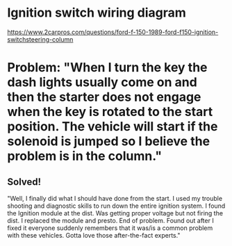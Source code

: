 # Ignition switch wiring diagram 
https://www.2carpros.com/questions/ford-f-150-1989-ford-f150-ignition-switchsteering-column

# Problem: "When I turn the key the dash lights usually come on and then the starter does not engage when the key is rotated to the start position. The vehicle will start if the solenoid is jumped so I believe the problem is in the column."

## Solved!
"Well, I finally did what I should have done from the start. I used my trouble shooting and diagnostic skills to run down the entire ignition system. I found the Ignition module at the dist. Was getting proper voltage but not firing the dist. I replaced the module and presto. End of problem. Found out after I fixed it everyone suddenly remembers that it was/is a common problem with these vehicles. Gotta love those after-the-fact experts."
